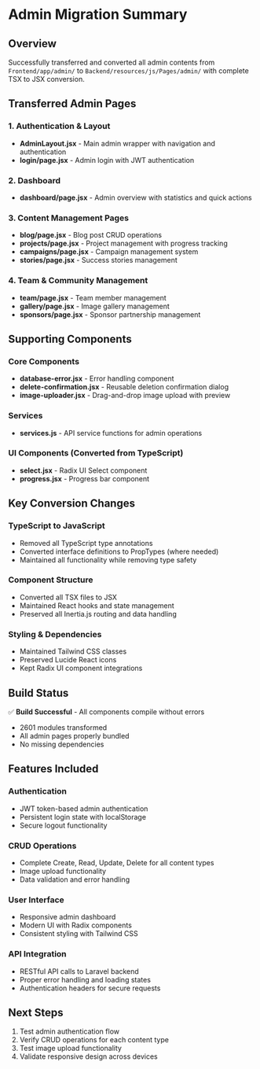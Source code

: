 # Admin Migration Summary

## Overview
Successfully transferred and converted all admin contents from `Frontend/app/admin/` to `Backend/resources/js/Pages/admin/` with complete TSX to JSX conversion.

## Transferred Admin Pages

### 1. Authentication & Layout
- **AdminLayout.jsx** - Main admin wrapper with navigation and authentication
- **login/page.jsx** - Admin login with JWT authentication

### 2. Dashboard
- **dashboard/page.jsx** - Admin overview with statistics and quick actions

### 3. Content Management Pages
- **blog/page.jsx** - Blog post CRUD operations
- **projects/page.jsx** - Project management with progress tracking
- **campaigns/page.jsx** - Campaign management system
- **stories/page.jsx** - Success stories management

### 4. Team & Community Management
- **team/page.jsx** - Team member management
- **gallery/page.jsx** - Image gallery management
- **sponsors/page.jsx** - Sponsor partnership management

## Supporting Components

### Core Components
- **database-error.jsx** - Error handling component
- **delete-confirmation.jsx** - Reusable deletion confirmation dialog
- **image-uploader.jsx** - Drag-and-drop image upload with preview

### Services
- **services.js** - API service functions for admin operations

### UI Components (Converted from TypeScript)
- **select.jsx** - Radix UI Select component
- **progress.jsx** - Progress bar component

## Key Conversion Changes

### TypeScript to JavaScript
- Removed all TypeScript type annotations
- Converted interface definitions to PropTypes (where needed)
- Maintained all functionality while removing type safety

### Component Structure
- Converted all TSX files to JSX
- Maintained React hooks and state management
- Preserved all Inertia.js routing and data handling

### Styling & Dependencies
- Maintained Tailwind CSS classes
- Preserved Lucide React icons
- Kept Radix UI component integrations

## Build Status
✅ **Build Successful** - All components compile without errors
- 2601 modules transformed
- All admin pages properly bundled
- No missing dependencies

## Features Included

### Authentication
- JWT token-based admin authentication
- Persistent login state with localStorage
- Secure logout functionality

### CRUD Operations
- Complete Create, Read, Update, Delete for all content types
- Image upload functionality
- Data validation and error handling

### User Interface
- Responsive admin dashboard
- Modern UI with Radix components
- Consistent styling with Tailwind CSS

### API Integration
- RESTful API calls to Laravel backend
- Proper error handling and loading states
- Authentication headers for secure requests

## Next Steps
1. Test admin authentication flow
2. Verify CRUD operations for each content type
3. Test image upload functionality
4. Validate responsive design across devices
